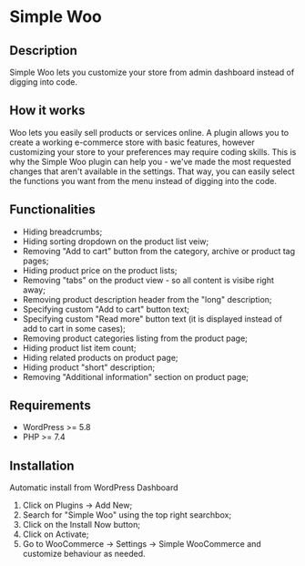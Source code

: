 # Simple Woo

## Description
Simple Woo lets you customize your store from admin dashboard instead of digging into code.

## How it works
Woo lets you easily sell products or services online. A plugin allows you to create a working e-commerce store with basic features, however customizing your store to your preferences may require coding skills. This is why the Simple Woo plugin can help you - we've made the most requested changes that aren't available in the settings. That way, you can easily select the functions you want from the menu instead of digging into the code.

## Functionalities
* Hiding breadcrumbs;
* Hiding sorting dropdown on the product list veiw;
* Removing "Add to cart" button from the category, archive or product tag pages;
* Hiding product price on the product lists;
* Removing "tabs" on the product view - so all content is visibe right away;
* Removing product description header from the "long" description;
* Specifying custom "Add to cart" button text;
* Specifying custom "Read more" button text (it is displayed instead of add to cart in some cases);
* Removing product categories listing from the product page;
* Hiding product list item count;
* Hiding related products on product page;
* Hiding product "short" description;
* Removing "Additional information" section on product page;

## Requirements
* WordPress >= 5.8
* PHP >= 7.4

## Installation
Automatic install from WordPress Dashboard

1. Click on Plugins → Add New;
2. Search for "Simple Woo" using the top right searchbox;
3. Click on the Install Now button;
4. Click on Activate;
5. Go to WooCommerce -> Settings → Simple WooCommerce and customize behaviour as needed.

